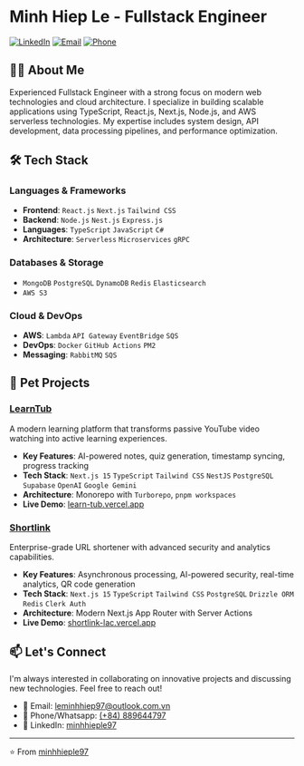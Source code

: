 # Minh Hiep Le - Fullstack Engineer

[![LinkedIn](https://img.shields.io/badge/LinkedIn-Connect-blue)](https://www.linkedin.com/in/minhhieple97)
[![Email](https://img.shields.io/badge/Email-Contact-red)](mailto:leminhhiep97@outlook.com.vn)
[![Phone](https://img.shields.io/badge/Phone-%2B84889644797-green)](tel:+84889644797)

## 👨‍💻 About Me

Experienced Fullstack Engineer with a strong focus on modern web technologies and cloud architecture. I specialize in building scalable applications using TypeScript, React.js, Next.js, Node.js, and AWS serverless technologies. My expertise includes system design, API development, data processing pipelines, and performance optimization.

## 🛠️ Tech Stack

### Languages & Frameworks
- **Frontend**: `React.js` `Next.js` `Tailwind CSS`
- **Backend**: `Node.js` `Nest.js` `Express.js`
- **Languages**: `TypeScript` `JavaScript` `C#`
- **Architecture**: `Serverless` `Microservices` `gRPC`

### Databases & Storage
- `MongoDB` `PostgreSQL` `DynamoDB` `Redis` `Elasticsearch`
- `AWS S3`

### Cloud & DevOps
- **AWS**: `Lambda` `API Gateway` `EventBridge` `SQS`
- **DevOps**: `Docker` `GitHub Actions` `PM2`
- **Messaging**: `RabbitMQ` `SQS`

## 🚀 Pet Projects

### [LearnTub](https://github.com/minhhieple97/learn-tub)
A modern learning platform that transforms passive YouTube video watching into active learning experiences.

- **Key Features**: AI-powered notes, quiz generation, timestamp syncing, progress tracking
- **Tech Stack**: `Next.js 15` `TypeScript` `Tailwind CSS` `NestJS` `PostgreSQL` `Supabase` `OpenAI` `Google Gemini`
- **Architecture**: Monorepo with `Turborepo`, `pnpm workspaces`
- **Live Demo**: [learn-tub.vercel.app](https://learn-tub.vercel.app)

### [Shortlink](https://github.com/minhhieple97/shortlink)
Enterprise-grade URL shortener with advanced security and analytics capabilities.

- **Key Features**: Asynchronous processing, AI-powered security, real-time analytics, QR code generation
- **Tech Stack**: `Next.js 15` `TypeScript` `Tailwind CSS` `PostgreSQL` `Drizzle ORM` `Redis` `Clerk Auth`
- **Architecture**: Modern Next.js App Router with Server Actions
- **Live Demo**: [shortlink-lac.vercel.app](https://shortlink-lac.vercel.app)

## 📫 Let's Connect

I'm always interested in collaborating on innovative projects and discussing new technologies. Feel free to reach out!

- 📧 Email: [leminhhiep97@outlook.com.vn](mailto:leminhhiep97@outlook.com.vn)
- 📱 Phone/Whatsapp: [(+84) 889644797](tel:+84889644797)
- 💼 LinkedIn: [minhhieple97](https://linkedin.com/in/YourLinkedInHandle)

---

⭐️ From [minhhieple97](https://github.com/minhhieple97)
